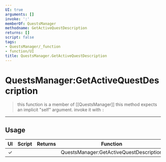 ```yaml
---
UI: true
arguments: []
invoke: ':'
memberOf: QuestsManager
methodname: GetActiveQuestDescription
returns: []
script: false
tags:
- QuestsManager/_function
- function/UI
title: QuestsManager.GetActiveQuestDescription
---
```

# QuestsManager:GetActiveQuestDescription
> this function is a member of [[QuestsManager]]
> this method expects an implicit "self" argument. invoke it with `:`
-----
## Usage
|  UI | Script | Returns | Function | Arguments |
|:---:|:------:|-------:|:--------:|:---------|
|✓| ||QuestsManager:GetActiveQuestDescription||
